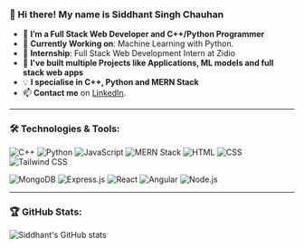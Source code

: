 ### 👋 Hi there! My name is Siddhant Singh Chauhan

- 👀 **I’m a Full Stack Web Developer and C++/Python Programmer**
- 🌱 **Currently Working on**: Machine Learning with Python.
- 💼 **Internship**: Full Stack Web Development Intern at Zidio
- 🚀 **I've built multiple Projects like Applications, ML models and full stack web apps**
- 💡 **I specialise in C++, Python and MERN Stack**
- 📫 **Contact me** on [LinkedIn](https://www.linkedin.com/in/siddhantc01/).

---

### 🛠️ Technologies & Tools:

![C++](https://img.shields.io/badge/C++-00599C?style=for-the-badge&logo=cplusplus&logoColor=white)
![Python](https://img.shields.io/badge/Python-3776AB?style=for-the-badge&logo=python&logoColor=white)
![JavaScript](https://img.shields.io/badge/JavaScript-F7DF1E?style=for-the-badge&logo=javascript&logoColor=black)
![MERN Stack](https://img.shields.io/badge/MERN-4CAF50?style=for-the-badge&logo=node.js&logoColor=white)
![HTML](https://img.shields.io/badge/HTML-E34F26?style=for-the-badge&logo=html5&logoColor=white)
![CSS](https://img.shields.io/badge/CSS-1572B6?style=for-the-badge&logo=css3&logoColor=white)
![Tailwind CSS](https://img.shields.io/badge/Tailwind_CSS-38B2AC?style=for-the-badge&logo=tailwind-css&logoColor=white)

![MongoDB](https://img.shields.io/badge/MongoDB-47A248?style=for-the-badge&logo=mongodb&logoColor=white)
![Express.js](https://img.shields.io/badge/Express.js-404D59?style=for-the-badge&logo=express&logoColor=white)
![React](https://img.shields.io/badge/React-20232A?style=for-the-badge&logo=react&logoColor=61DAFB)
![Angular](https://img.shields.io/badge/Angular-DD0031?style=for-the-badge&logo=angular&logoColor=white)
![Node.js](https://img.shields.io/badge/Node.js-43853D?style=for-the-badge&logo=node.js&logoColor=white)

---

### 🏆 GitHub Stats:

![Siddhant's GitHub stats](https://github-readme-stats.vercel.app/api?username=SiddhantChauhan1&show_icons=true&theme=radical)


<!---
SiddhantChauhan1/SiddhantChauhan1 is a ✨ special ✨ repository because its `README.md` (this file) appears on your GitHub profile.
You can click the Preview link to take a look at your changes.
--->
